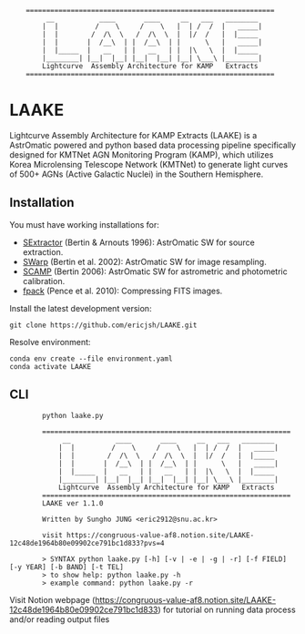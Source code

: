         =============================================================
             __           ____       ____     __   ___   ________
            |  |         /    \     /    \   |  | /  /  |   _____|
            |  |        /  /\  \   /  /\  \  |  |/  /   |  |_____
            |  |       |  /__\  | |  /__\  | |      \   |   _____|
            |  |_____  |   __   | |   __   | |  |\   \  |  |_____
            |________| |__|  |__| |__|  |__| |__| \___\ |________|
            Lightcurve  Assembly Architecture for KAMP   Extracts
        =============================================================

# LAAKE

Lightcurve Assembly Architecture for KAMP Extracts (LAAKE) is a AstrOmatic powered and python based data processing pipeline specifically designed for KMTNet AGN Monitoring Program (KAMP), which utilizes Korea Microlensing Telescope Network (KMTNet) to generate light curves of 500+ AGNs (Active Galactic Nuclei) in the Southern Hemisphere. 

## Installation

You must have working installations for:

- [SExtractor](https://www.astromatic.net/software/sextractor/) (Bertin & Arnouts 1996): AstrOmatic SW for source extraction.
- [SWarp](http://www.astromatic.net/software/swarp) (Bertin et al. 2002): AstrOmatic SW for image resampling.
- [SCAMP](https://www.astromatic.net/software/scamp/) (Bertin 2006): AstrOmatic SW for astrometric and photometric calibration.
- [fpack](https://heasarc.gsfc.nasa.gov/fitsio/fpack/) (Pence et al. 2010): Compressing FITS images.

Install the latest development version:
```
git clone https://github.com/ericjsh/LAAKE.git
```

Resolve environment:
```
conda env create --file environment.yaml
conda activate LAAKE
```

## CLI

```
        python laake.py                         

        =============================================================
             __           ____       ____     __   ___   ________
            |  |         /    \     /    \   |  | /  /  |   _____|
            |  |        /  /\  \   /  /\  \  |  |/  /   |  |_____
            |  |       |  /__\  | |  /__\  | |      \   |   _____|
            |  |_____  |   __   | |   __   | |  |\   \  |  |_____
            |________| |__|  |__| |__|  |__| |__| \___\ |________|
            Lightcurve  Assembly Architecture for KAMP   Extracts
        =============================================================
        LAAKE ver 1.1.0
    
        Written by Sungho JUNG <eric2912@snu.ac.kr>
            
        visit https://congruous-value-af8.notion.site/LAAKE-12c48de1964b80e09902ce791bc1d833?pvs=4
            
        > SYNTAX python laake.py [-h] [-v | -e | -g | -r] [-f FIELD] [-y YEAR] [-b BAND] [-t TEL]
        > to show help: python laake.py -h
        > example command: python laake.py -r
```


Visit Notion webpage (https://congruous-value-af8.notion.site/LAAKE-12c48de1964b80e09902ce791bc1d833) for tutorial on running data process and/or reading output files
